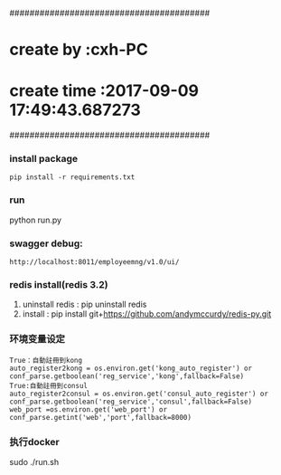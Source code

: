 ########################################
# create by :cxh-PC
# create time :2017-09-09 17:49:43.687273
########################################

### install package
```
pip install -r requirements.txt

```
### run
python run.py

### swagger debug:


```
http://localhost:8011/employeemng/v1.0/ui/

```

### redis install(redis 3.2)
1. uninstall redis : pip uninstall redis
2. install : pip install git+https://github.com/andymccurdy/redis-py.git



### 环境变量设定
```
True：自動註冊到kong
auto_register2kong = os.environ.get('kong_auto_register') or  conf_parse.getboolean('reg_service','kong',fallback=False)
True:自動註冊到consul
auto_register2consul = os.environ.get('consul_auto_register') or  conf_parse.getboolean('reg_service','consul',fallback=False)
web_port =os.environ.get('web_port') or conf_parse.getint('web','port',fallback=8000)
```

### 执行docker
  sudo ./run.sh



